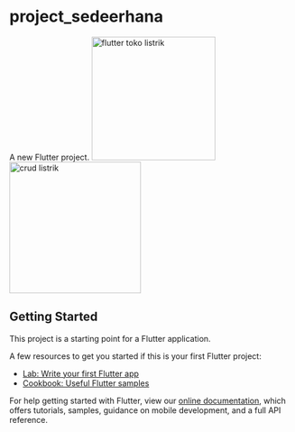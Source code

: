 # project_sedeerhana

A new Flutter project.
<img width="219" alt="flutter toko listrik" src="https://user-images.githubusercontent.com/64392550/120653123-9ba99a00-c4aa-11eb-9ef0-49cc8e9dcf97.png">
<img width="233" alt="crud listrik" src="https://user-images.githubusercontent.com/64392550/120655029-7027af00-c4ac-11eb-979d-5cf59a28dd65.png">




## Getting Started

This project is a starting point for a Flutter application.

A few resources to get you started if this is your first Flutter project:

- [Lab: Write your first Flutter app](https://flutter.dev/docs/get-started/codelab)
- [Cookbook: Useful Flutter samples](https://flutter.dev/docs/cookbook)

For help getting started with Flutter, view our
[online documentation](https://flutter.dev/docs), which offers tutorials,
samples, guidance on mobile development, and a full API reference.
